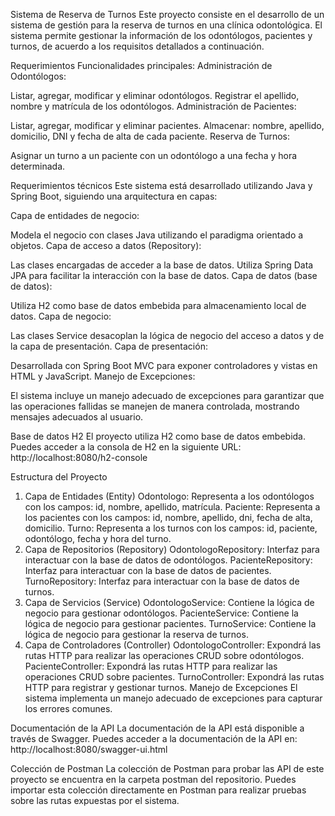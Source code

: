Sistema de Reserva de Turnos
Este proyecto consiste en el desarrollo de un sistema de gestión para la reserva de turnos en una clínica odontológica. El sistema permite gestionar la información de los odontólogos, pacientes y turnos, de acuerdo a los requisitos detallados a continuación.

Requerimientos
Funcionalidades principales:
Administración de Odontólogos:

Listar, agregar, modificar y eliminar odontólogos.
Registrar el apellido, nombre y matrícula de los odontólogos.
Administración de Pacientes:

Listar, agregar, modificar y eliminar pacientes.
Almacenar: nombre, apellido, domicilio, DNI y fecha de alta de cada paciente.
Reserva de Turnos:

Asignar un turno a un paciente con un odontólogo a una fecha y hora determinada.

Requerimientos técnicos
Este sistema está desarrollado utilizando Java y Spring Boot, siguiendo una arquitectura en capas:

Capa de entidades de negocio:

Modela el negocio con clases Java utilizando el paradigma orientado a objetos.
Capa de acceso a datos (Repository):

Las clases encargadas de acceder a la base de datos. Utiliza Spring Data JPA para facilitar la interacción con la base de datos.
Capa de datos (base de datos):

Utiliza H2 como base de datos embebida para almacenamiento local de datos.
Capa de negocio:

Las clases Service desacoplan la lógica de negocio del acceso a datos y de la capa de presentación.
Capa de presentación:

Desarrollada con Spring Boot MVC para exponer controladores y vistas en HTML y JavaScript.
Manejo de Excepciones:

El sistema incluye un manejo adecuado de excepciones para garantizar que las operaciones fallidas se manejen de manera controlada, mostrando mensajes adecuados al usuario.

Base de datos H2
El proyecto utiliza H2 como base de datos embebida. Puedes acceder a la consola de H2 en la siguiente URL:
http://localhost:8080/h2-console

Estructura del Proyecto
1. Capa de Entidades (Entity)
Odontologo: Representa a los odontólogos con los campos: id, nombre, apellido, matrícula.
Paciente: Representa a los pacientes con los campos: id, nombre, apellido, dni, fecha de alta, domicilio.
Turno: Representa a los turnos con los campos: id, paciente, odontólogo, fecha y hora del turno.
2. Capa de Repositorios (Repository)
OdontologoRepository: Interfaz para interactuar con la base de datos de odontólogos.
PacienteRepository: Interfaz para interactuar con la base de datos de pacientes.
TurnoRepository: Interfaz para interactuar con la base de datos de turnos.
3. Capa de Servicios (Service)
OdontologoService: Contiene la lógica de negocio para gestionar odontólogos.
PacienteService: Contiene la lógica de negocio para gestionar pacientes.
TurnoService: Contiene la lógica de negocio para gestionar la reserva de turnos.
4. Capa de Controladores (Controller)
OdontologoController: Expondrá las rutas HTTP para realizar las operaciones CRUD sobre odontólogos.
PacienteController: Expondrá las rutas HTTP para realizar las operaciones CRUD sobre pacientes.
TurnoController: Expondrá las rutas HTTP para registrar y gestionar turnos.
Manejo de Excepciones
El sistema implementa un manejo adecuado de excepciones para capturar los errores comunes.

Documentación de la API
La documentación de la API está disponible a través de Swagger. Puedes acceder a la documentación de la API en:
http://localhost:8080/swagger-ui.html

Colección de Postman
La colección de Postman para probar las API de este proyecto se encuentra en la carpeta postman del repositorio. Puedes importar esta colección directamente en Postman para realizar pruebas sobre las rutas expuestas por el sistema.
